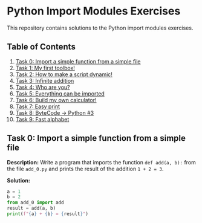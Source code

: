 # Python Import Modules Exercises

This repository contains solutions to the Python import modules exercises.

## Table of Contents

1. [Task 0: Import a simple function from a simple file](#task-0-import-a-simple-function-from-a-simple-file)
2. [Task 1: My first toolbox!](#task-1-my-first-toolbox)
3. [Task 2: How to make a script dynamic!](#task-2-how-to-make-a-script-dynamic)
4. [Task 3: Infinite addition](#task-3-infinite-addition)
5. [Task 4: Who are you?](#task-4-who-are-you)
6. [Task 5: Everything can be imported](#task-5-everything-can-be-imported)
7. [Task 6: Build my own calculator!](#task-6-build-my-own-calculator)
8. [Task 7: Easy print](#task-7-easy-print)
9. [Task 8: ByteCode -> Python #3](#task-8-bytecode--python-3)
10. [Task 9: Fast alphabet](#task-9-fast-alphabet)

## Task 0: Import a simple function from a simple file

**Description:**
Write a program that imports the function `def add(a, b):` from the file `add_0.py` and prints the result of the addition `1 + 2 = 3`.

**Solution:**
```python
a = 1
b = 2
from add_0 import add
result = add(a, b)
print(f"{a} + {b} = {result}")

